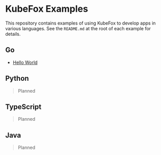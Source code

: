 # KubeFox Examples

This repository contains examples of using KubeFox to develop apps in various
languages. See the `README.md` at the root of each example for details.

## Go

- [Hello World](go/hello-world/README.md)

## Python

> Planned

## TypeScript

> Planned

## Java

> Planned
